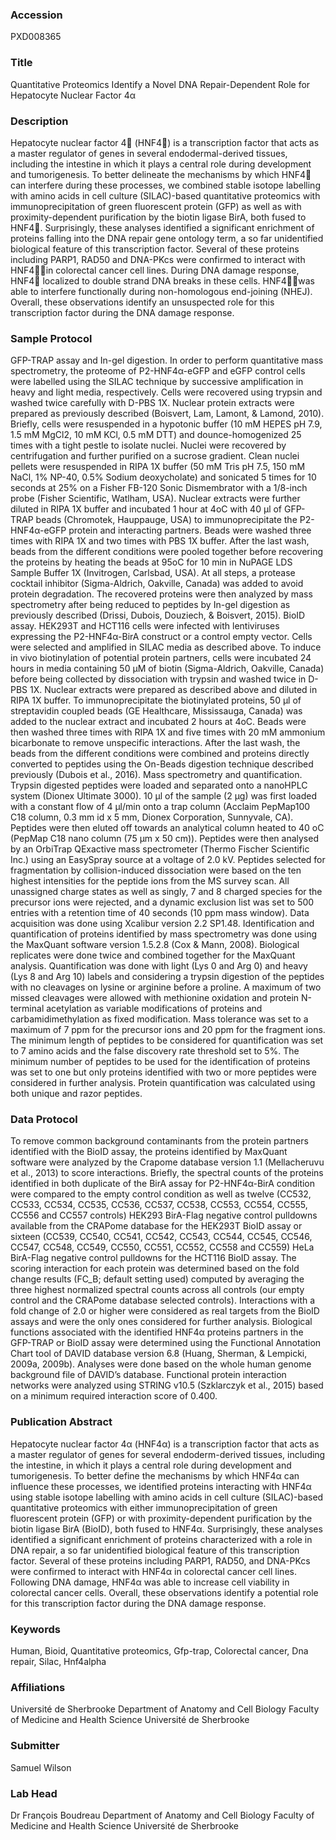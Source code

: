 ### Accession
PXD008365

### Title
Quantitative Proteomics Identify a Novel DNA Repair-Dependent Role for Hepatocyte Nuclear Factor 4α

### Description
Hepatocyte nuclear factor 4 (HNF4) is a transcription factor that acts as a master regulator of genes in several endodermal-derived tissues, including the intestine in which it plays a central role during development and tumorigenesis. To better delineate the mechanisms by which HNF4 can interfere during these processes, we combined stable isotope labelling with amino acids in cell culture (SILAC)-based quantitative proteomics with immunoprecipitation of green fluorescent protein (GFP) as well as with proximity-dependent purification by the biotin ligase BirA, both fused to HNF4. Surprisingly, these analyses identified a significant enrichment of proteins falling into the DNA repair gene ontology term, a so far unidentified biological feature of this transcription factor. Several of these proteins including PARP1, RAD50 and DNA-PKcs were confirmed to interact with HNF4in colorectal cancer cell lines. During DNA damage response, HNF4 localized to double strand DNA breaks in these cells. HNF4was able to interfere functionally during non-homologous end-joining (NHEJ). Overall, these observations identify an unsuspected role for this transcription factor during the DNA damage response.

### Sample Protocol
GFP-TRAP assay and In-gel digestion.  In order to perform quantitative mass spectrometry, the proteome of P2-HNF4α-eGFP and eGFP control cells were labelled using the SILAC technique by successive amplification in heavy and light media, respectively. Cells were recovered using trypsin and washed twice carefully with D-PBS 1X. Nuclear protein extracts were prepared as previously described (Boisvert, Lam, Lamont, & Lamond, 2010). Briefly, cells were resuspended in a hypotonic buffer (10 mM HEPES pH 7.9, 1.5 mM MgCl2, 10 mM KCl, 0.5 mM DTT) and dounce-homogenized 25 times with a tight pestle to isolate nuclei. Nuclei were recovered by centrifugation and further purified on a sucrose gradient. Clean nuclei pellets were resuspended in RIPA 1X buffer (50 mM Tris pH 7.5, 150 mM NaCl, 1% NP-40, 0.5% Sodium deoxycholate) and sonicated 5 times for 10 seconds at 25% on a Fisher FB-120 Sonic Dismembrator with a 1/8-inch probe (Fisher Scientific, Watlham, USA). Nuclear extracts were further diluted in RIPA 1X buffer and incubated 1 hour at 4oC with 40 µl of GFP-TRAP beads (Chromotek, Hauppauge, USA) to immunoprecipitate the P2-HNF4α-eGFP protein and interacting partners. Beads were washed three times with RIPA 1X and two times with PBS 1X buffer. After the last wash, beads from the different conditions were pooled together before recovering the proteins by heating the beads at 95oC for 10 min in NuPAGE LDS Sample Buffer 1X (Invitrogen, Carlsbad, USA). At all steps, a protease cocktail inhibitor (Sigma-Aldrich, Oakville, Canada) was added to avoid protein degradation. The recovered proteins were then analyzed by mass spectrometry after being reduced to peptides by In-gel digestion as previously described (Drissi, Dubois, Douziech, & Boisvert, 2015).     BioID assay. HEK293T and HCT116 cells were infected with lentiviruses expressing the P2-HNF4α-BirA construct or a control empty vector. Cells were selected and amplified in SILAC media as described above. To induce in vivo biotinylation of potential protein partners, cells were incubated 24 hours in media containing 50 µM of biotin (Sigma-Aldrich, Oakville, Canada) before being collected by dissociation with trypsin and washed twice in D-PBS 1X. Nuclear extracts were prepared as described above and diluted in RIPA 1X buffer. To immunoprecipitate the biotinylated proteins, 50 µl of streptavidin coupled beads (GE Healthcare, Mississauga, Canada) was added to the nuclear extract and incubated 2 hours at 4oC. Beads were then washed three times with RIPA 1X and five times with 20 mM ammonium bicarbonate to remove unspecific interactions. After the last wash, the beads from the different conditions were combined and proteins directly converted to peptides using the On-Beads digestion technique described previously (Dubois et al., 2016).     Mass spectrometry and quantification. Trypsin digested peptides were loaded and separated onto a nanoHPLC system (Dionex Ultimate 3000). 10 µl of the sample (2 µg) was first loaded with a constant flow of 4 µl/min onto a trap column (Acclaim PepMap100 C18 column, 0.3 mm id x 5 mm, Dionex Corporation, Sunnyvale, CA). Peptides were then eluted off towards an analytical column heated to 40 oC (PepMap C18 nano column (75 µm x 50 cm)). Peptides were then analysed by an OrbiTrap QExactive mass spectrometer (Thermo Fischer Scientific Inc.) using an EasySpray source at a voltage of 2.0 kV. Peptides selected for fragmentation by collision-induced dissociation were based on the ten highest intensities for the peptide ions from the MS survey scan. All unassigned charge states as well as singly, 7 and 8 charged species for the precursor ions were rejected, and a dynamic exclusion list was set to 500 entries with a retention time of 40 seconds (10 ppm mass window). Data acquisition was done using Xcalibur version 2.2 SP1.48. Identification and quantification of proteins identified by mass spectrometry was done using the MaxQuant software version 1.5.2.8 (Cox & Mann, 2008). Biological replicates were done twice and combined together for the MaxQuant analysis. Quantification was done with light (Lys 0 and Arg 0) and heavy (Lys 8 and Arg 10) labels and considering a trypsin digestion of the peptides with no cleavages on lysine or arginine before a proline. A maximum of two missed cleavages were allowed with methionine oxidation and protein N-terminal acetylation as variable modifications of proteins and carbamidimethylation as fixed modification. Mass tolerance was set to a maximum of 7 ppm for the precursor ions and 20 ppm for the fragment ions. The minimum length of peptides to be considered for quantification was set to 7 amino acids and the false discovery rate threshold set to 5%. The minimum number of peptides to be used for the identification of proteins was set to one but only proteins identified with two or more peptides were considered in further analysis. Protein quantification was calculated using both unique and razor peptides.

### Data Protocol
To remove common background contaminants from the protein partners identified with the BioID assay, the proteins identified by MaxQuant software were analyzed by the Crapome database version 1.1 (Mellacheruvu et al., 2013) to score interactions. Briefly, the spectral counts of the proteins identified in both duplicate of the BirA assay for P2-HNF4α-BirA condition were compared to the empty control condition as well as twelve (CC532, CC533, CC534, CC535, CC536, CC537, CC538, CC553, CC554, CC555, CC556 and CC557 controls) HEK293 BirA-Flag negative control pulldowns available from the CRAPome database for the HEK293T BioID assay or sixteen (CC539, CC540, CC541, CC542, CC543, CC544, CC545, CC546, CC547, CC548, CC549, CC550, CC551, CC552, CC558 and CC559) HeLa BirA-Flag negative control pulldowns for the HCT116 BioID assay. The scoring interaction for each protein was determined based on the fold change results (FC_B; default setting used) computed by averaging the three highest normalized spectral counts across all controls (our empty control and the CRAPome database selected controls). Interactions with a fold change of 2.0 or higher were considered as real targets from the BioID assays and were the only ones considered for further analysis. Biological functions associated with the identified HNF4α proteins partners in the GFP-TRAP or BioID assay were determined using the Functional Annotation Chart tool of DAVID database version 6.8 (Huang, Sherman, & Lempicki, 2009a, 2009b). Analyses were done based on the whole human genome background file of DAVID’s database. Functional protein interaction networks were analyzed using STRING v10.5 (Szklarczyk et al., 2015) based on a minimum required interaction score of 0.400.

### Publication Abstract
Hepatocyte nuclear factor 4&#x3b1; (HNF4&#x3b1;) is a transcription factor that acts as a master regulator of genes for several endoderm-derived tissues, including the intestine, in which it plays a central role during development and tumorigenesis. To better define the mechanisms by which HNF4&#x3b1; can influence these processes, we identified proteins interacting with HNF4&#x3b1; using stable isotope labelling with amino acids in cell culture (SILAC)-based quantitative proteomics with either immunoprecipitation of green fluorescent protein (GFP) or with proximity-dependent purification by the biotin ligase BirA (BioID), both fused to HNF4&#x3b1;. Surprisingly, these analyses identified a significant enrichment of proteins characterized with a role in DNA repair, a so far unidentified biological feature of this transcription factor. Several of these proteins including PARP1, RAD50, and DNA-PKcs were confirmed to interact with HNF4&#x3b1; in colorectal cancer cell lines. Following DNA damage, HNF4&#x3b1; was able to increase cell viability in colorectal cancer cells. Overall, these observations identify a potential role for this transcription factor during the DNA damage response.

### Keywords
Human, Bioid, Quantitative proteomics, Gfp-trap, Colorectal cancer, Dna repair, Silac, Hnf4alpha

### Affiliations
Université de Sherbrooke
Department of Anatomy and Cell Biology Faculty of Medicine and Health Science Université de Sherbrooke

### Submitter
Samuel Wilson

### Lab Head
Dr François Boudreau
Department of Anatomy and Cell Biology Faculty of Medicine and Health Science Université de Sherbrooke


